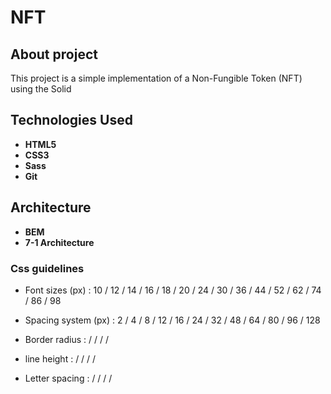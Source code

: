 # NFT

## About project

This project is a simple implementation of a Non-Fungible Token (NFT) using the Solid

## Technologies Used

- **HTML5**
- **CSS3**
- **Sass**
- **Git**

## Architecture

- **BEM**
- **7-1 Architecture**

### Css guidelines

- Font sizes (px) : 10 / 12 / 14 / 16 / 18 / 20 / 24 / 30 / 36 / 44 / 52 / 62 / 74 / 86 / 98

- Spacing system (px) :‌ 2 / 4 / 8 / 12 / 16 / 24 / 32 / 48 / 64 / 80 / 96 / 128

- Border radius :‌  /  /  /  /

- line height :‌ /  /  /  /

- Letter spacing : /  /  /  /
